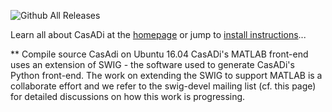 ![Github All Releases](https://img.shields.io/github/downloads/casadi/casadi/total.svg)

Learn all about CasADi at the [homepage](http://casadi.org) or jump to [install instructions](http://install.casadi.org)...

** Compile source CasAdi on Ubuntu 16.04 
CasADi's MATLAB front-end uses an extension of SWIG - the software used to generate CasADi's Python front-end. The work on extending the SWIG to support MATLAB is a collaborate effort and we refer to the swig-devel mailing list (cf. this page) for detailed discussions on how this work is progressing.
